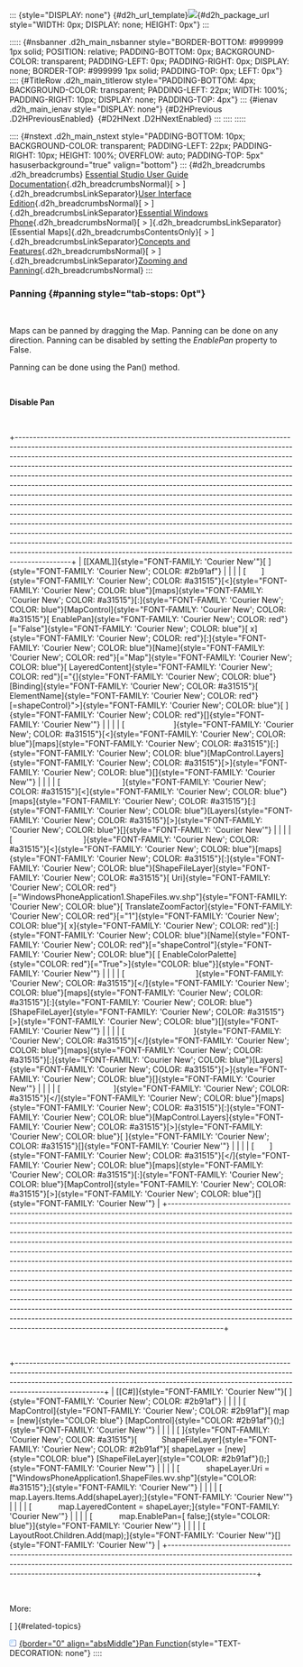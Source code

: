 ::: {style="DISPLAY: none"}
[](ms-xhelp:///?Id=d2h_url_template){#d2h_url_template}![](!package_url!){#d2h_package_url style="WIDTH: 0px; DISPLAY: none; HEIGHT: 0px"}
:::

::::: {#nsbanner .d2h_main_nsbanner style="BORDER-BOTTOM: #999999 1px solid; POSITION: relative; PADDING-BOTTOM: 0px; BACKGROUND-COLOR: transparent; PADDING-LEFT: 0px; PADDING-RIGHT: 0px; DISPLAY: none; BORDER-TOP: #999999 1px solid; PADDING-TOP: 0px; LEFT: 0px"}
:::: {#TitleRow .d2h_main_titlerow style="PADDING-BOTTOM: 4px; BACKGROUND-COLOR: transparent; PADDING-LEFT: 22px; WIDTH: 100%; PADDING-RIGHT: 10px; DISPLAY: none; PADDING-TOP: 4px"}
::: {#ienav .d2h_main_ienav style="DISPLAY: none"}
[](ms-xhelp:///?Id=1ad8e583-cde5-49c7-9a92-af0d3828f5fe){#D2HPrevious .D2HPreviousEnabled}  [](ms-xhelp:///?Id=c99ea7e1-7e70-4b1f-8806-d7beba1531a8){#D2HNext .D2HNextEnabled}
:::
::::
:::::

:::: {#nstext .d2h_main_nstext style="PADDING-BOTTOM: 10px; BACKGROUND-COLOR: transparent; PADDING-LEFT: 22px; PADDING-RIGHT: 10px; HEIGHT: 100%; OVERFLOW: auto; PADDING-TOP: 5px" hasuserbackground="true" valign="bottom"}
::: {#d2h_breadcrumbs .d2h_breadcrumbs}
[Essential Studio User Guide Documentation](ms-xhelp:///?Id=12457748-09e3-4d74-a240-8e049cedf030){.d2h_breadcrumbsNormal}[ \> ]{.d2h_breadcrumbsLinkSeparator}[User Interface Edition](ms-xhelp:///?Id=c29296b7-531c-413b-a0ec-488ca1f7f669){.d2h_breadcrumbsNormal}[ \> ]{.d2h_breadcrumbsLinkSeparator}[Essential Windows Phone](ms-xhelp:///?Id=5ea1999c-4eff-4775-b84e-407dc825f555){.d2h_breadcrumbsNormal}[ \> ]{.d2h_breadcrumbsLinkSeparator}[Essential Maps]{.d2h_breadcrumbsContentsOnly}[ \> ]{.d2h_breadcrumbsLinkSeparator}[Concepts and Features](ms-xhelp:///?Id=fe4335c8-1cb6-47a4-a6f3-e9bc318bba8d){.d2h_breadcrumbsNormal}[ \> ]{.d2h_breadcrumbsLinkSeparator}[Zooming and Panning](ms-xhelp:///?Id=0dd252d9-7c1e-48d4-99d5-e6a371b10713){.d2h_breadcrumbsNormal}
:::

### Panning {#panning style="tab-stops: 0pt"}

 

Maps can be panned by dragging the Map. Panning can be done on any direction. Panning can be disabled by setting the *EnablePan* property to False.

Panning can be done using the Pan() method.

 

**Disable Pan**

 

+---------------------------------------------------------------------------------------------------------------------------------------------------------------------------------------------------------------------------------------------------------------------------------------------------------------------------------------------------------------------------------------------------------------------------------------------------------------------------------------------------------------------------------------------------------------------------------------------------------------------------------------------------------------------------------------------------------------------------------------------------------------------------------------------------------------------------------------------------------------------------------------------------------------------------------------------------------------------------------------------------------------------------------------------------------------------+
| [\[XAML\]]{style="FONT-FAMILY: 'Courier New'"}[ ]{style="FONT-FAMILY: 'Courier New'; COLOR: #2b91af"}                                                                                                                                                                                                                                                                                                                                                                                                                                                                                                                                                                                                                                                                                                                                                                                                                                                                                                                                                               |
|                                                                                                                                                                                                                                                                                                                                                                                                                                                                                                                                                                                                                                                                                                                                                                                                                                                                                                                                                                                                                                                                     |
| [       ]{style="FONT-FAMILY: 'Courier New'; COLOR: #a31515"}[\<]{style="FONT-FAMILY: 'Courier New'; COLOR: blue"}[maps]{style="FONT-FAMILY: 'Courier New'; COLOR: #a31515"}[:]{style="FONT-FAMILY: 'Courier New'; COLOR: blue"}[MapControl]{style="FONT-FAMILY: 'Courier New'; COLOR: #a31515"}[ EnablePan]{style="FONT-FAMILY: 'Courier New'; COLOR: red"}[=\"False\"]{style="FONT-FAMILY: 'Courier New'; COLOR: blue"}[ x]{style="FONT-FAMILY: 'Courier New'; COLOR: red"}[:]{style="FONT-FAMILY: 'Courier New'; COLOR: blue"}[Name]{style="FONT-FAMILY: 'Courier New'; COLOR: red"}[=\"Map\"]{style="FONT-FAMILY: 'Courier New'; COLOR: blue"}[ LayeredContent]{style="FONT-FAMILY: 'Courier New'; COLOR: red"}[=\"{]{style="FONT-FAMILY: 'Courier New'; COLOR: blue"}[Binding]{style="FONT-FAMILY: 'Courier New'; COLOR: #a31515"}[ ElementName]{style="FONT-FAMILY: 'Courier New'; COLOR: red"}[=shapeControl}\"\>]{style="FONT-FAMILY: 'Courier New'; COLOR: blue"}[ ]{style="FONT-FAMILY: 'Courier New'; COLOR: red"}[]{style="FONT-FAMILY: 'Courier New'"} |
|                                                                                                                                                                                                                                                                                                                                                                                                                                                                                                                                                                                                                                                                                                                                                                                                                                                                                                                                                                                                                                                                     |
| [                      ]{style="FONT-FAMILY: 'Courier New'; COLOR: #a31515"}[\<]{style="FONT-FAMILY: 'Courier New'; COLOR: blue"}[maps]{style="FONT-FAMILY: 'Courier New'; COLOR: #a31515"}[:]{style="FONT-FAMILY: 'Courier New'; COLOR: blue"}[MapControl.Layers]{style="FONT-FAMILY: 'Courier New'; COLOR: #a31515"}[\>]{style="FONT-FAMILY: 'Courier New'; COLOR: blue"}[]{style="FONT-FAMILY: 'Courier New'"}                                                                                                                                                                                                                                                                                                                                                                                                                                                                                                                                                                                                                                                   |
|                                                                                                                                                                                                                                                                                                                                                                                                                                                                                                                                                                                                                                                                                                                                                                                                                                                                                                                                                                                                                                                                     |
| [                            ]{style="FONT-FAMILY: 'Courier New'; COLOR: #a31515"}[\<]{style="FONT-FAMILY: 'Courier New'; COLOR: blue"}[maps]{style="FONT-FAMILY: 'Courier New'; COLOR: #a31515"}[:]{style="FONT-FAMILY: 'Courier New'; COLOR: blue"}[Layers]{style="FONT-FAMILY: 'Courier New'; COLOR: #a31515"}[\>]{style="FONT-FAMILY: 'Courier New'; COLOR: blue"}[]{style="FONT-FAMILY: 'Courier New'"}                                                                                                                                                                                                                                                                                                                                                                                                                                                                                                                                                                                                                                                        |
|                                                                                                                                                                                                                                                                                                                                                                                                                                                                                                                                                                                                                                                                                                                                                                                                                                                                                                                                                                                                                                                                     |
| [                                ]{style="FONT-FAMILY: 'Courier New'; COLOR: #a31515"}[\<]{style="FONT-FAMILY: 'Courier New'; COLOR: blue"}[maps]{style="FONT-FAMILY: 'Courier New'; COLOR: #a31515"}[:]{style="FONT-FAMILY: 'Courier New'; COLOR: blue"}[ShapeFileLayer]{style="FONT-FAMILY: 'Courier New'; COLOR: #a31515"}[ Uri]{style="FONT-FAMILY: 'Courier New'; COLOR: red"}[=\"WindowsPhoneApplication1.ShapeFiles.wv.shp\"]{style="FONT-FAMILY: 'Courier New'; COLOR: blue"}[ TranslateZoomFactor]{style="FONT-FAMILY: 'Courier New'; COLOR: red"}[=\"1\"]{style="FONT-FAMILY: 'Courier New'; COLOR: blue"}[ x]{style="FONT-FAMILY: 'Courier New'; COLOR: red"}[:]{style="FONT-FAMILY: 'Courier New'; COLOR: blue"}[Name]{style="FONT-FAMILY: 'Courier New'; COLOR: red"}[=\"shapeControl\"]{style="FONT-FAMILY: 'Courier New'; COLOR: blue"}[ [ EnableColorPalette]{style="COLOR: red"}[=\"True\"\>]{style="COLOR: blue"}]{style="FONT-FAMILY: 'Courier New'"}                                                                                            |
|                                                                                                                                                                                                                                                                                                                                                                                                                                                                                                                                                                                                                                                                                                                                                                                                                                                                                                                                                                                                                                                                     |
| [                                ]{style="FONT-FAMILY: 'Courier New'; COLOR: #a31515"}[\</]{style="FONT-FAMILY: 'Courier New'; COLOR: blue"}[maps]{style="FONT-FAMILY: 'Courier New'; COLOR: #a31515"}[:]{style="FONT-FAMILY: 'Courier New'; COLOR: blue"}[ShapeFileLayer]{style="FONT-FAMILY: 'Courier New'; COLOR: #a31515"}[\>]{style="FONT-FAMILY: 'Courier New'; COLOR: blue"}[]{style="FONT-FAMILY: 'Courier New'"}                                                                                                                                                                                                                                                                                                                                                                                                                                                                                                                                                                                                                                           |
|                                                                                                                                                                                                                                                                                                                                                                                                                                                                                                                                                                                                                                                                                                                                                                                                                                                                                                                                                                                                                                                                     |
| [                               ]{style="FONT-FAMILY: 'Courier New'; COLOR: #a31515"}[\</]{style="FONT-FAMILY: 'Courier New'; COLOR: blue"}[maps]{style="FONT-FAMILY: 'Courier New'; COLOR: #a31515"}[:]{style="FONT-FAMILY: 'Courier New'; COLOR: blue"}[Layers]{style="FONT-FAMILY: 'Courier New'; COLOR: #a31515"}[\>]{style="FONT-FAMILY: 'Courier New'; COLOR: blue"}[]{style="FONT-FAMILY: 'Courier New'"}                                                                                                                                                                                                                                                                                                                                                                                                                                                                                                                                                                                                                                                    |
|                                                                                                                                                                                                                                                                                                                                                                                                                                                                                                                                                                                                                                                                                                                                                                                                                                                                                                                                                                                                                                                                     |
| [                        ]{style="FONT-FAMILY: 'Courier New'; COLOR: #a31515"}[\</]{style="FONT-FAMILY: 'Courier New'; COLOR: blue"}[maps]{style="FONT-FAMILY: 'Courier New'; COLOR: #a31515"}[:]{style="FONT-FAMILY: 'Courier New'; COLOR: blue"}[MapControl.Layers]{style="FONT-FAMILY: 'Courier New'; COLOR: #a31515"}[\>]{style="FONT-FAMILY: 'Courier New'; COLOR: blue"}[ ]{style="FONT-FAMILY: 'Courier New'; COLOR: #a31515"}[]{style="FONT-FAMILY: 'Courier New'"}                                                                                                                                                                                                                                                                                                                                                                                                                                                                                                                                                                                         |
|                                                                                                                                                                                                                                                                                                                                                                                                                                                                                                                                                                                                                                                                                                                                                                                                                                                                                                                                                                                                                                                                     |
| [       ]{style="FONT-FAMILY: 'Courier New'; COLOR: #a31515"}[\</]{style="FONT-FAMILY: 'Courier New'; COLOR: blue"}[maps]{style="FONT-FAMILY: 'Courier New'; COLOR: #a31515"}[:]{style="FONT-FAMILY: 'Courier New'; COLOR: blue"}[MapControl]{style="FONT-FAMILY: 'Courier New'; COLOR: #a31515"}[\>]{style="FONT-FAMILY: 'Courier New'; COLOR: blue"}[]{style="FONT-FAMILY: 'Courier New'"}                                                                                                                                                                                                                                                                                                                                                                                                                                                                                                                                                                                                                                                                        |
+---------------------------------------------------------------------------------------------------------------------------------------------------------------------------------------------------------------------------------------------------------------------------------------------------------------------------------------------------------------------------------------------------------------------------------------------------------------------------------------------------------------------------------------------------------------------------------------------------------------------------------------------------------------------------------------------------------------------------------------------------------------------------------------------------------------------------------------------------------------------------------------------------------------------------------------------------------------------------------------------------------------------------------------------------------------------+

 

+------------------------------------------------------------------------------------------------------------------------------------------------------------------------------------------------------------------------------------------------------------------+
| [\[C#\]]{style="FONT-FAMILY: 'Courier New'"}[ ]{style="FONT-FAMILY: 'Courier New'; COLOR: #2b91af"}                                                                                                                                                              |
|                                                                                                                                                                                                                                                                  |
| [            MapControl]{style="FONT-FAMILY: 'Courier New'; COLOR: #2b91af"}[ map = [new]{style="COLOR: blue"} [MapControl]{style="COLOR: #2b91af"}();]{style="FONT-FAMILY: 'Courier New'"}                                                                      |
|                                                                                                                                                                                                                                                                  |
| [ ]{style="FONT-FAMILY: 'Courier New'; COLOR: #a31515"}[           ShapeFileLayer]{style="FONT-FAMILY: 'Courier New'; COLOR: #2b91af"}[ shapeLayer = [new]{style="COLOR: blue"} [ShapeFileLayer]{style="COLOR: #2b91af"}();]{style="FONT-FAMILY: 'Courier New'"} |
|                                                                                                                                                                                                                                                                  |
| [            shapeLayer.Uri = [\"WindowsPhoneApplication1.ShapeFiles.wv.shp\"]{style="COLOR: #a31515"};]{style="FONT-FAMILY: 'Courier New'"}                                                                                                                     |
|                                                                                                                                                                                                                                                                  |
| [            map.Layers.Items.Add(shapeLayer);]{style="FONT-FAMILY: 'Courier New'"}                                                                                                                                                                              |
|                                                                                                                                                                                                                                                                  |
| [            map.LayeredContent = shapeLayer;]{style="FONT-FAMILY: 'Courier New'"}                                                                                                                                                                               |
|                                                                                                                                                                                                                                                                  |
| [            map.EnablePan=[ false;]{style="COLOR: blue"}]{style="FONT-FAMILY: 'Courier New'"}                                                                                                                                                                   |
|                                                                                                                                                                                                                                                                  |
| [            LayoutRoot.Children.Add(map);]{style="FONT-FAMILY: 'Courier New'"}[]{style="FONT-FAMILY: 'Courier New'"}                                                                                                                                            |
+------------------------------------------------------------------------------------------------------------------------------------------------------------------------------------------------------------------------------------------------------------------+

 

More:

[ ]{#related-topics}

[![](button.gif){border="0" align="absMiddle"}Pan Function](ms-xhelp:///?Id=f68bd884-bd9e-4c66-9115-17c327ac7c77){style="TEXT-DECORATION: none"}
::::
